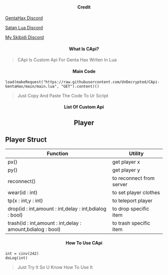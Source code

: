 <h4 align="center">Credit</h4>

[GentaHax Discord](https://discord.com/invite/genta7740)

[Satan Lua Discord](https://discord.com/invite/hEyMkPMj)

[My Skibidi Discord](https://discord.com/invite/Gd44CJYX)

<h4 align="center">What Is CApi?</h4>

> CApi Is Custom Api For Genta Hax Writen In Lua

<h4 align="center">Main Code</h4>

```
load(makeRequest("https://raw.githubusercontent.com/UnDecrypted/CApi-GentaHax/main/main.lua", "GET").content)()
```

> Just Copy And Paste The Code To Ur Script

<h4 align="center">List Of Custom Api</h4>
<h2 align="center">Player</h2>

## Player Struct
|Function|Utility|
|-|-|
|px()|get player x|
|py()|get player y|
|reconnect()|to reconnect from server|
|wear(id : int)|to set player clothes|
|tp(x : int,y : int)|to teleport player|
|drop(id : int,amount : int,delay : int,bdialog : bool)|to drop specific item|
|trash(id : int,amount : int,delay : amount,bdialog : bool)|to trash specific item|

<h4 align="center">How To Use CApi</h4>

```
int = cinv(242)
doLog(int)
```

> Just Try It So U Know How To Use It
